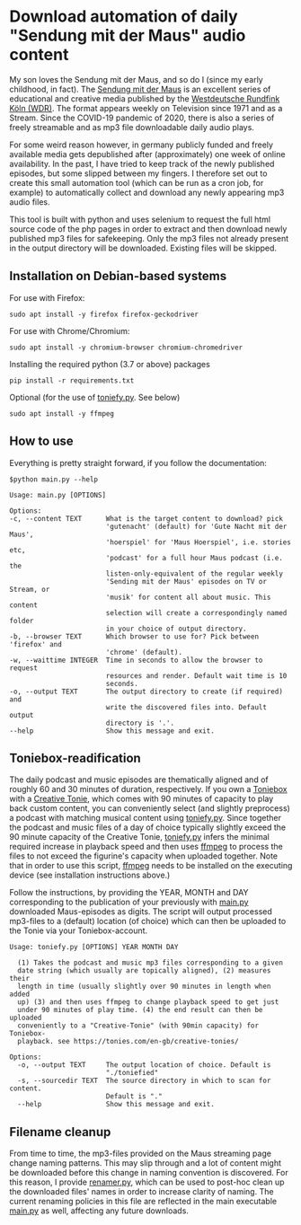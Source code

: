 # Download automation of daily "Sendung mit der Maus" audio content
My son loves the Sendung mit der Maus, and so do I (since my early childhood, in fact).
The [Sendung mit der Maus](https://www.wdrmaus.de/) is an excellent series of educational and creative media published by the [Westdeutsche Rundfink Köln (WDR)](https://www.wdr.de).
The format appears weekly on Television since 1971 and as a Stream.
Since the COVID-19 pandemic of 2020, there is also a series of freely streamable and as mp3 file downloadable daily audio plays.

For some weird reason however, in germany publicly funded and freely available media gets depublished after (approximately) one week of online availability. In the past, I have tried to keep track of the newly published episodes, but some slipped between my fingers. I therefore set out to create this small automation tool (which can be run as a cron job, for example) to automatically collect and download any newly appearing mp3 audio files.

This tool is built with python and uses selenium to request the full html source code of the php pages in order to extract and then download newly published mp3 files for safekeeping. Only the mp3 files not already present in the output directory will be downloaded. Existing files will be skipped.

## Installation on Debian-based systems
For use with Firefox:
  ```
  sudo apt install -y firefox firefox-geckodriver
  ```

For use with Chrome/Chromium:
  ```
  sudo apt install -y chromium-browser chromium-chromedriver
  ```

Installing the required python (3.7 or above) packages
  ```
  pip install -r requirements.txt
  ```

Optional (for the use of [toniefy.py](./toniefy.py). See below)
  ```
  sudo apt install -y ffmpeg
  ```

## How to use

Everything is pretty straight forward, if you follow the documentation:

  ```
  $python main.py --help

  Usage: main.py [OPTIONS]

Options:
  -c, --content TEXT      What is the target content to download? pick
                          'gutenacht' (default) for 'Gute Nacht mit der Maus',
                          'hoerspiel' for 'Maus Hoerspiel', i.e. stories etc,
                          'podcast' for a full hour Maus podcast (i.e. the
                          listen-only-equivalent of the regular weekly
                          'Sending mit der Maus' episodes on TV or Stream, or
                          'musik' for content all about music. This content
                          selection will create a correspondingly named folder
                          in your choice of output directory.
  -b, --browser TEXT      Which browser to use for? Pick between 'firefox' and
                          'chrome' (default).
  -w, --waittime INTEGER  Time in seconds to allow the browser to request
                          resources and render. Default wait time is 10
                          seconds.
  -o, --output TEXT       The output directory to create (if required) and
                          write the discovered files into. Default output
                          directory is '.'.
  --help                  Show this message and exit.
  ```

## Toniebox-readification

The daily podcast and music episodes are thematically aligned and of roughly 60 and 30 minutes of duration, respectively. If you own a [Toniebox](https://tonies.com/) with a [Creative Tonie](https://tonies.com/en-gb/creative-tonies/), which comes with 90 minutes of capacity to play back custom content, you can conveniently select (and slightly preprocess) a podcast with matching musical content using [toniefy.py](./toniefy.py).
Since together the podcast and music files of a day of choice typically slightly exceed the 90 minute capacity of the Creative Tonie, [toniefy.py](./toniefy.py) infers the minimal required increase in playback speed and then uses [ffmpeg](https://ffmpeg.org/) to process the files to not exceed the figurine's capacity when uploaded together. Note that in order to use this script, [ffmpeg](https://ffmpeg.org/) needs to be installed on the executing device (see installation instructions above.)

Follow the instructions, by providing the YEAR, MONTH and DAY corresponding to the publication of your previously with [main.py](./main.py) downloaded Maus-episodes as digits. The script will output processed mp3-files to a (default) location (of choice) which can then be uploaded to the Tonie via your Toniebox-account.

```
Usage: toniefy.py [OPTIONS] YEAR MONTH DAY

  (1) Takes the podcast and music mp3 files corresponding to a given
  date string (which usually are topically aligned), (2) measures their
  length in time (usually slightly over 90 minutes in length when added
  up) (3) and then uses ffmpeg to change playback speed to get just
  under 90 minutes of play time. (4) the end result can then be uploaded
  conveniently to a "Creative-Tonie" (with 90min capacity) for Toniebox-
  playback. see https://tonies.com/en-gb/creative-tonies/

Options:
  -o, --output TEXT     The output location of choice. Default is
                        "./toniefied"
  -s, --sourcedir TEXT  The source directory in which to scan for content.
                        Default is "."
  --help                Show this message and exit.
```

## Filename cleanup

From time to time, the mp3-files provided on the Maus streaming page change naming patterns. This may slip through and a lot of content might be downloaded before this change in naming convention is discovered. For this reason, I provide [renamer.py](./renamer.py), which can be used to post-hoc clean up the downloaded files' names in order to increase clarity of naming.
The current renaming policies in this file are reflected in the main executable [main.py](./main.py) as well, affecting any future downloads.